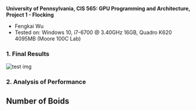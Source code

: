 **University of Pennsylvania, CIS 565: GPU Programming and Architecture,
Project 1 - Flocking**

* Fengkai Wu
* Tested on: Windows 10, i7-6700 @ 3.40GHz 16GB, Quadro K620 4095MB (Moore 100C Lab)

### 1. Final Results
![test img](https://github.com/wufk/Project1-CUDA-Flocking/blob/master/images/Capture.PNG)
### 2. Analysis of Performance
##   Number of Boids

